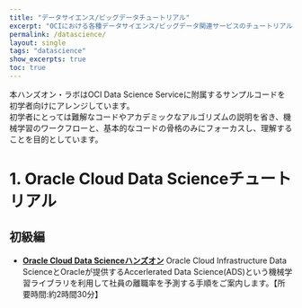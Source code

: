 ```yaml
---
title: "データサイエンス/ビッグデータチュートリアル"
excerpt: "OCIにおける各種データサイエンス/ビッグデータ関連サービスのチュートリアルについて学習できるチュートリアルです。"
permalink: /datascience/
layout: single
tags: "datascience"
show_excerpts: true
toc: true
---
```


本ハンズオン・ラボはOCI Data Science Serviceに附属するサンプルコードを初学者向けにアレンジしています。  
初学者にとっては難解なコードやアカデミックなアルゴリズムの説明を省き、機械学習のワークフローと、基本的なコードの骨格のみにフォーカスし、理解することを目的としています。  

# 1. Oracle Cloud Data Scienceチュートリアル

## 初級編

+ **[Oracle Cloud Data Scienceハンズオン](https://github.com/oracle-japan/oci-datascience-hol01/)**
    Oracle Cloud Infrastructure Data ScienceとOracleが提供するAccerlerated Data Science(ADS)という機械学習ライブラリを利用して社員の離職率を予測する手順をご案内します。【所要時間:約2時間30分】